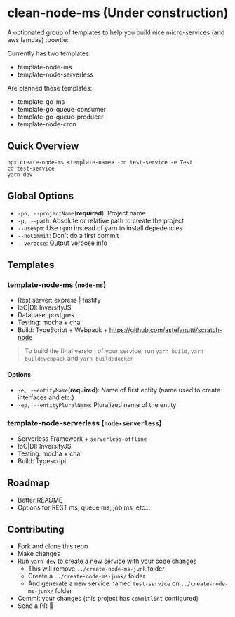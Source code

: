 # clean-node-ms (Under construction)

A optionated group of templates to help you build nice micro-services (and aws lamdas) :bowtie:

Currently has two templates:

- template-node-ms
- template-node-serverless

Are planned these templates:

- template-go-ms
- template-go-queue-consumer
- template-go-queue-producer
- template-node-cron

## Quick Overview

```
npx create-node-ms <template-name> -pn test-service -e Test
cd test-service
yarn dev
```

## Global Options

- `-pn, --projectName`(**required**): Project name
- `-p, --path`: Absolute or relative path to create the project
- `--useNpm`: Use npm instead of yarn to install depedencies
- `--noCommit`: Don't do a first commit
- `--verbose`: Output verbose info

## Templates

### template-node-ms (`node-ms`)

- Rest server: express | fastify
- IoC|DI: InversifyJS
- Database: postgres
- Testing: mocha + chai
- Build: TypeScript + Webpack + https://github.com/astefanutti/scratch-node

> To build the final version of your service, run `yarn build`, `yarn build:webpack` and `yarn build:docker`

#### Options

- `-e, --entityName`(**required**): Name of first entity (name used to create interfaces and etc.)
- `-ep, --entityPluralName`: Pluralized name of the entity

### template-node-serverless (`node-serverless`)

- Serverless Framework + `serverless-offline`
- IoC|DI: InversifyJS
- Testing: mocha + chai
- Build: Typescript

## Roadmap

- Better README
- Options for REST ms, queue ms, job ms, etc...

## Contributing

- Fork and clone this repo
- Make changes
- Run `yarn dev` to create a new service with your code changes
  - This will remove `../create-node-ms-junk` folder
  - Create a `../create-node-ms-junk/` folder
  - And generate a new service named `test-service` on `../create-node-ms-junk/` folder
- Commit your changes (this project has `commitlint` configured)
- Send a PR :rocket:
